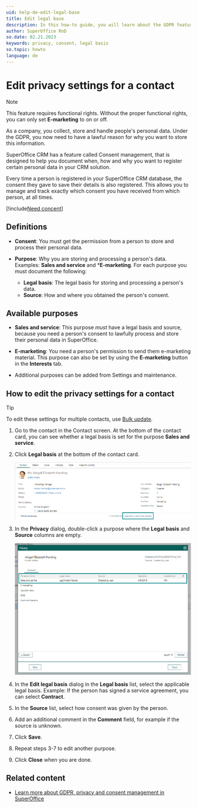 ```yaml
---
uid: help-de-edit-legal-base
title: Edit legal base
description: In this how-to guide, you will learn about the GDPR features in SuperOffice Marketing that help you ensure that your marketing efforts are GDPR-compliant.
author: SuperOffice RnD
so.date: 02.21.2023
keywords: privacy, consent, legal basis
so.topic: howto
language: de
---
```


# Edit privacy settings for a contact

> [!NOTE]
> This feature requires functional rights. Without the proper functional rights, you can only set **E-marketing** to on or off.

As a company, you collect, store and handle people's personal data. Under the GDPR, you now need to have a lawful reason for why you want to store this information.

SuperOffice CRM has a feature called Consent management, that is designed to help you document when, how and why you want to register certain personal data in your CRM solution.

Every time a person is registered in your SuperOffice CRM database, the consent they gave to save their details is also registered. This allows you to manage and track exactly which consent you have received from which person, at all times.

[!include[Need concent](includes/why-consent.md)]

## Definitions

* **Consent**: You must get the permission from a person to store and process their personal data.

* **Purpose**: Why you are storing and processing a person's data. Examples: **Sales and service** and ***E-marketing**. For each purpose you must document the following:

  * **Legal basis**: The legal basis for storing and processing a person's data.
  * **Source**: How and where you obtained the person's consent.

## Available purposes

* **Sales and service**: This purpose *must* have a legal basis and source, because you need a person's consent to lawfully process and store their personal data in SuperOffice.

* **E-marketing**: You need a person's permission to send them e-marketing material. This purpose can also be set by using the **E-marketing** button in the **Interests** tab.

* Additional purposes can be added from Settings and maintenance.

## How to edit the privacy settings for a contact

> [!TIP]
> To edit these settings for multiple contacts, use [Bulk update][2].

1. Go to the contact in the Contact screen.
    At the bottom of the contact card, you can see whether a legal basis is set for the purpose **Sales and service**.

2. Click **Legal basis** at the bottom of the contact card.

    ![At the bottom of the Contact card you can open a person's privacy page by clicking the Legal basis: Legitimate interest button -screenshot][img1]

3. In the **Privacy** dialog, double-click a purpose where the **Legal basis** and **Source** columns are empty.

    ![The Privacy page will show you all the consents you have registered for a contact -screenshot][img2]

4. In the **Edit legal basis** dialog in the **Legal basis** list, select the applicable legal basis. Example: If the person has signed a service agreement, you can select **Contract**.

5. In the **Source** list, select how consent was given by the person.

6. Add an additional comment in the **Comment** field, for example if the source is unknown.

7. Click **Save**.

8. Repeat steps 3-7 to edit another purpose.

9. Click **Close** when you are done.

## Related content

* [Learn more about GDPR, privacy and consent management in SuperOffice][1]

<!-- Referenced links -->
[1]: https://community.superoffice.com/en/learning/best-practices-tips/#gdpr
[2]: ../../../learn/basics/bulk-update.md

<!-- Referenced images -->
[img1]: media/legal-basisi.png
[img2]: media/legal-bases-registered-consent.png

